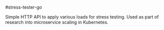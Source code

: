 #stress-tester-go

Simple HTTP API to apply various loads for stress testing.  Used as part of research into microservice scaling 
in Kubernetes.
